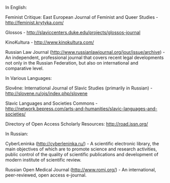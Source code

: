 In English:

Feminist Critique: East European Journal of Feminist and Queer Studies - http://feminist.krytyka.com/

Glossos - http://slaviccenters.duke.edu/projects/glossos-journal

KinoKultura - http://www.kinokultura.com/

Russian Law Journal (http://www.russianlawjournal.org/jour/issue/archive) - An independent, professional journal that covers recent legal developments not only in the Russian Federation, but also on international and comparative level. 
 
 
In Various Languages: 

Slověne: International Journal of Slavic Studies (primarily in Russian) - http://slovene.ru/ojs/index.php/slovene

Slavic Languages and Societies Commons - http://network.bepress.com/arts-and-humanities/slavic-languages-and-societies/
 
Directory of Open Access Scholarly Resources: http://road.issn.org/
 
 
In Russian: 

CyberLeninka (http://cyberleninka.ru/) - A scientific electronic library, the main objectives of which are to promote science and research activities, public control of the quality of scientific publications and development of modern institute of scientific review.  
 
Russian Open Medical Journal (http://www.romj.org/) - An international, peer-reviewed, open access e-journal.

 

